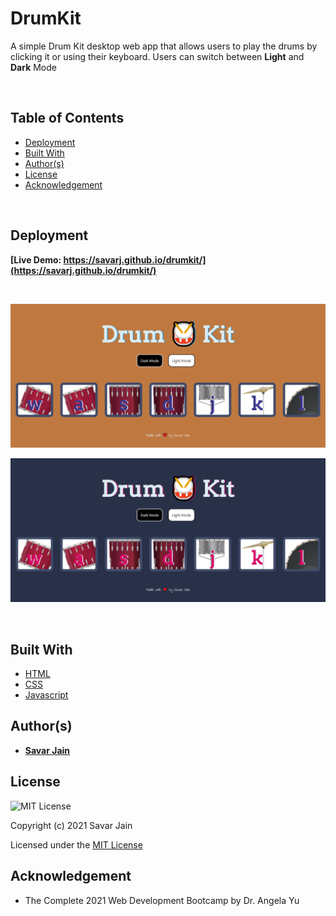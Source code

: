 # DrumKit

A simple Drum Kit desktop web app that allows users to play the drums by clicking it or using their keyboard. Users can switch between **Light** and **Dark** Mode

<br>

## Table of Contents

- [Deployment](#deployment)
- [Built With](#built-with)
- [Author(s)](#authors)
- [License](#license)
- [Acknowledgement](#acknowledgement)

</br>

## Deployment

**[Live Demo: https://savarj.github.io/drumkit/](https://savarj.github.io/drumkit/)**

<br>

![Drumkit-LightMode](public/images/drumkit-light.png)

![Drumkit-DarkMode](public/images/drumkit-dark.png)

<br>

## Built With

- [HTML](https://developer.mozilla.org/en-US/docs/Web/HTML)
- [CSS](https://developer.mozilla.org/en-US/docs/Web/CSS)
- [Javascript](https://developer.mozilla.org/en-US/docs/Web/JavaScript)

## Author(s)

- **[Savar Jain](https://jainsavar.com)**

## License

![MIT License](https://camo.githubusercontent.com/c97d380d0a98377c53391026883a89c16ded751eb41f9e57a53e009664447d50/68747470733a2f2f696d672e736869656c64732e696f2f62616467652f6c6963656e73652d4d49542532304c6963656e73652d626c75652e737667)

Copyright (c) 2021 Savar Jain

Licensed under the [MIT License](LICENSE)

## Acknowledgement

- The Complete 2021 Web Development Bootcamp by Dr. Angela Yu
